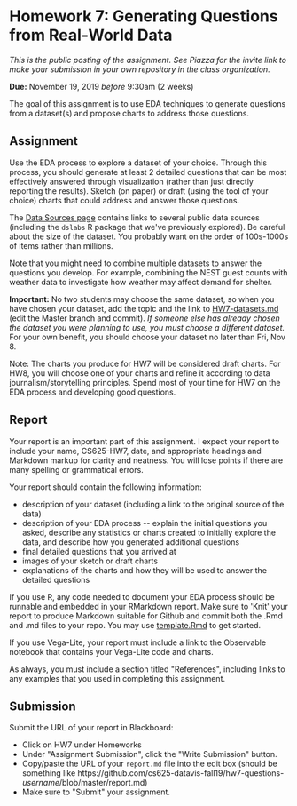 # Homework 7: Generating Questions from Real-World Data

*This is the public posting of the assignment. See Piazza for the invite link to make your submission in your own repository in the class organization.*

**Due:** November 19, 2019 *before* 9:30am (2 weeks)

The goal of this assignment is to use EDA techniques to generate questions from a dataset(s) and propose charts to address those questions. 

## Assignment

Use the EDA process to explore a dataset of your choice.  Through this process, you should generate at least 2 detailed questions that can be most effectively answered through visualization (rather than just directly reporting the results).  Sketch (on paper) or draft (using the tool of your choice) charts that could address and answer those questions.

The [Data Sources page](https://www.cs.odu.edu/~mweigle/CS625-F19/Data) contains links to several public data sources (including the `dslabs` R package that we've previously explored). Be careful about the size of the dataset. You probably want on the order of 100s-1000s of items rather than millions.

Note that you might need to combine multiple datasets to answer the questions you develop.  For example, combining the NEST guest counts with weather data to investigate how weather may affect demand for shelter.

**Important:** No two students may choose the same dataset, so when you have chosen your dataset, add the topic and the link to [HW7-datasets.md](https://github.com/cs625-datavis-fall19/shared-files/blob/master/HW7-datasets.md) (edit the Master branch and commit). *If someone else has already chosen the dataset you were planning to use, you must choose a different dataset.* For your own benefit, you should choose your dataset no later than Fri, Nov 8.

Note: The charts you produce for HW7 will be considered draft charts.  For HW8, you will choose one of your charts and refine it according to data journalism/storytelling principles.  Spend most of your time for HW7 on the EDA process and developing good questions.

## Report

Your report is an important part of this assignment. I expect your report to include your name, CS625-HW7, date, and appropriate headings and Markdown markup for clarity and neatness. You will lose points if there are many spelling or grammatical errors. 

Your report should contain the following information:
* description of your dataset (including a link to the original source of the data)
* description of your EDA process -- explain the initial questions you asked, describe any statistics or charts created to initially explore the data, and describe how you generated additional questions
* final detailed questions that you arrived at
* images of your sketch or draft charts
* explanations of the charts and how they will be used to answer the detailed questions

If you use R, any code needed to document your EDA process should be runnable and embedded in your RMarkdown report. Make sure to 'Knit' your report to produce Markdown suitable for Github and commit both the .Rmd and .md files to your repo. You may use [template.Rmd](https://github.com/cs625-datavis-fall19/assignments/blob/master/template.Rmd) to get started.

If you use Vega-Lite, your report must include a link to the Observable notebook that contains your Vega-Lite code and charts.

As always, you must include a section titled "References", including links to any examples that you used in completing this assignment.

## Submission
Submit the URL of your report in Blackboard:
* Click on HW7 under Homeworks
* Under "Assignment Submission", click the "Write Submission" button.
* Copy/paste the URL of your `report.md` file into the edit box (should be something like https<nolink>://github.com/cs625-datavis-fall19/hw7-questions-*username*/blob/master/report.md)
* Make sure to "Submit" your assignment.
